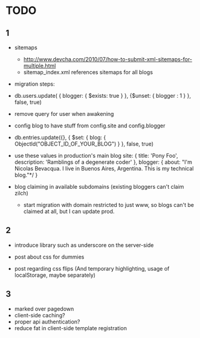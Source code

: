 TODO
=======

1
-------

- sitemaps
  - http://www.devcha.com/2010/07/how-to-submit-xml-sitemaps-for-multiple.html
  - sitemap_index.xml references sitemaps for all blogs


- migration steps:
 - db.users.update( { blogger: { $exists: true } }, {$unset: { blogger : 1 } }, false, true)
 - remove query for user when awakening
 - config blog to have stuff from config.site and config.blogger
 - db.entries.update({}, { $set: { blog: { ObjectId("OBJECT_ID_OF_YOUR_BLOG") } }, false, true)

 - use these values in production's main blog
    site: {
        title: 'Pony Foo',
        description: 'Ramblings of a degenerate coder'
    },
    blogger: {
        about: "I'm Nicolas Bevacqua. I live in Buenos Aires, Argentina. This is my technical blog."*/
    }

- blog claiming in available subdomains (existing bloggers can't claim zilch)
  - start migration with domain restricted to just www, so blogs can't be claimed at all, but I can update prod.



2
-------

- introduce library such as underscore on the server-side

- post about css for dummies
- post regarding css flips (And temporary highlighting, usage of localStorage, maybe separately)



3
-------

- marked over pagedown
- client-side caching?
- proper api authentication?
- reduce fat in client-side template registration